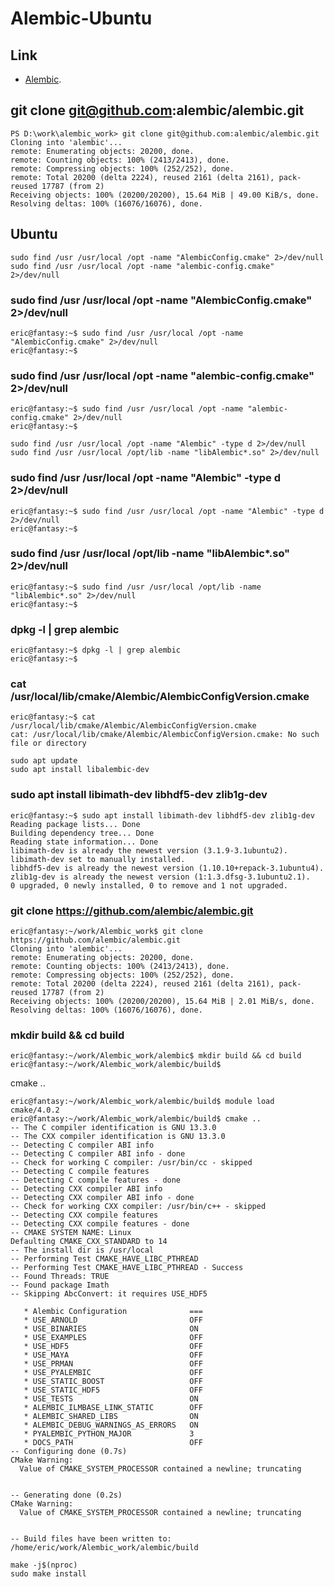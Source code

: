 # Alembic-Ubuntu

## Link

- [Alembic](https://github.com/alembic/alembic#).

## git clone git@github.com:alembic/alembic.git
```
PS D:\work\alembic_work> git clone git@github.com:alembic/alembic.git
Cloning into 'alembic'...
remote: Enumerating objects: 20200, done.
remote: Counting objects: 100% (2413/2413), done.
remote: Compressing objects: 100% (252/252), done.
remote: Total 20200 (delta 2224), reused 2161 (delta 2161), pack-reused 17787 (from 2)
Receiving objects: 100% (20200/20200), 15.64 MiB | 49.00 KiB/s, done.
Resolving deltas: 100% (16076/16076), done.
```

## Ubuntu

```
sudo find /usr /usr/local /opt -name "AlembicConfig.cmake" 2>/dev/null
sudo find /usr /usr/local /opt -name "alembic-config.cmake" 2>/dev/null
```

### sudo find /usr /usr/local /opt -name "AlembicConfig.cmake" 2>/dev/null
```
eric@fantasy:~$ sudo find /usr /usr/local /opt -name "AlembicConfig.cmake" 2>/dev/null
eric@fantasy:~$ 
```

### sudo find /usr /usr/local /opt -name "alembic-config.cmake" 2>/dev/null
```
eric@fantasy:~$ sudo find /usr /usr/local /opt -name "alembic-config.cmake" 2>/dev/null
eric@fantasy:~$
```

```
sudo find /usr /usr/local /opt -name "Alembic" -type d 2>/dev/null
sudo find /usr /usr/local /opt/lib -name "libAlembic*.so" 2>/dev/null
```

### sudo find /usr /usr/local /opt -name "Alembic" -type d 2>/dev/null
```
eric@fantasy:~$ sudo find /usr /usr/local /opt -name "Alembic" -type d 2>/dev/null
eric@fantasy:~$
```

### sudo find /usr /usr/local /opt/lib -name "libAlembic*.so" 2>/dev/null
```
eric@fantasy:~$ sudo find /usr /usr/local /opt/lib -name "libAlembic*.so" 2>/dev/null
eric@fantasy:~$
```

### dpkg -l | grep alembic
```
eric@fantasy:~$ dpkg -l | grep alembic
eric@fantasy:~$
```

### cat /usr/local/lib/cmake/Alembic/AlembicConfigVersion.cmake
```
eric@fantasy:~$ cat /usr/local/lib/cmake/Alembic/AlembicConfigVersion.cmake
cat: /usr/local/lib/cmake/Alembic/AlembicConfigVersion.cmake: No such file or directory
```

```
sudo apt update
sudo apt install libalembic-dev
```

### sudo apt install libimath-dev libhdf5-dev zlib1g-dev
```
eric@fantasy:~$ sudo apt install libimath-dev libhdf5-dev zlib1g-dev
Reading package lists... Done
Building dependency tree... Done
Reading state information... Done
libimath-dev is already the newest version (3.1.9-3.1ubuntu2).
libimath-dev set to manually installed.
libhdf5-dev is already the newest version (1.10.10+repack-3.1ubuntu4).
zlib1g-dev is already the newest version (1:1.3.dfsg-3.1ubuntu2.1).
0 upgraded, 0 newly installed, 0 to remove and 1 not upgraded.
```

### git clone https://github.com/alembic/alembic.git
```
eric@fantasy:~/work/Alembic_work$ git clone https://github.com/alembic/alembic.git
Cloning into 'alembic'...
remote: Enumerating objects: 20200, done.
remote: Counting objects: 100% (2413/2413), done.
remote: Compressing objects: 100% (252/252), done.
remote: Total 20200 (delta 2224), reused 2161 (delta 2161), pack-reused 17787 (from 2)
Receiving objects: 100% (20200/20200), 15.64 MiB | 2.01 MiB/s, done.
Resolving deltas: 100% (16076/16076), done.
```

### mkdir build && cd build
```
eric@fantasy:~/work/Alembic_work/alembic$ mkdir build && cd build
eric@fantasy:~/work/Alembic_work/alembic/build$
```

cmake ..
```
eric@fantasy:~/work/Alembic_work/alembic/build$ module load cmake/4.0.2
eric@fantasy:~/work/Alembic_work/alembic/build$ cmake ..
-- The C compiler identification is GNU 13.3.0
-- The CXX compiler identification is GNU 13.3.0
-- Detecting C compiler ABI info
-- Detecting C compiler ABI info - done
-- Check for working C compiler: /usr/bin/cc - skipped
-- Detecting C compile features
-- Detecting C compile features - done
-- Detecting CXX compiler ABI info
-- Detecting CXX compiler ABI info - done
-- Check for working CXX compiler: /usr/bin/c++ - skipped
-- Detecting CXX compile features
-- Detecting CXX compile features - done
-- CMAKE SYSTEM NAME: Linux
Defaulting CMAKE_CXX_STANDARD to 14
-- The install dir is /usr/local
-- Performing Test CMAKE_HAVE_LIBC_PTHREAD
-- Performing Test CMAKE_HAVE_LIBC_PTHREAD - Success
-- Found Threads: TRUE
-- Found package Imath
-- Skipping AbcConvert: it requires USE_HDF5

   * Alembic Configuration              ===
   * USE_ARNOLD                         OFF
   * USE_BINARIES                       ON
   * USE_EXAMPLES                       OFF
   * USE_HDF5                           OFF
   * USE_MAYA                           OFF
   * USE_PRMAN                          OFF
   * USE_PYALEMBIC                      OFF
   * USE_STATIC_BOOST                   OFF
   * USE_STATIC_HDF5                    OFF
   * USE_TESTS                          ON
   * ALEMBIC_ILMBASE_LINK_STATIC        OFF
   * ALEMBIC_SHARED_LIBS                ON
   * ALEMBIC_DEBUG_WARNINGS_AS_ERRORS   ON
   * PYALEMBIC_PYTHON_MAJOR             3
   * DOCS_PATH                          OFF
-- Configuring done (0.7s)
CMake Warning:
  Value of CMAKE_SYSTEM_PROCESSOR contained a newline; truncating


-- Generating done (0.2s)
CMake Warning:
  Value of CMAKE_SYSTEM_PROCESSOR contained a newline; truncating


-- Build files have been written to: /home/eric/work/Alembic_work/alembic/build
```

```
make -j$(nproc)
sudo make install
```